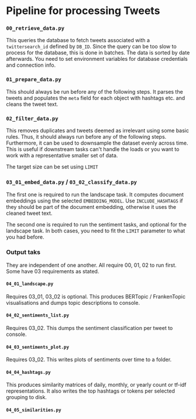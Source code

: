 # Pipeline for processing Tweets

### `00_retrieve_data.py`
This queries the database to fetch tweets associated with a `twittersearch_id` defined by `DB_ID`.
Since the query can be too slow to process for the database, this is done in batches.
The data is sorted by date afterwards.
You need to set environment variables for database credentials and connection info.

### `01_prepare_data.py`
This should always be run before any of the following steps.
It parses the tweets and populates the `meta` field for each object with hashtags etc. and cleans the tweet text.

### `02_filter_data.py`
This removes duplicates and tweets deemed as irrelevant using some basic rules.
Thus, it should always run before any of the following steps.
Furthermore, it can be used to downsample the dataset evenly across time. This is useful if downstream tasks 
can't handle the loads or you want to work with a representative smaller set of data.

The target size can be set using `LIMIT`

### `03_01_embed_data.py` / `03_02_classify_data.py`
The first one is required to run the landscape task.
It computes document embeddings using the selected `EMBEDDING_MODEL`.
Use `INCLUDE_HASHTAGS` if they should be part of the document embedding, otherwise it uses the cleaned tweet text.

The second one is required to run the sentiment tasks, and optional for the landscape task.
In both cases, you need to fit the `LIMIT` parameter to what you had before.

### Output taks
They are independent of one another. All require 00, 01, 02 to run first. Some have 03 requirements as stated.

#### `04_01_landscape.py`
Requires 03_01, 03_02 is optional.
This produces BERTopic / FrankenTopic visualisations and dumps topic descriptions to console.

#### `04_02_sentiments_list.py`
Requires 03_02.
This dumps the sentiment classification per tweet to console.

#### `04_03_sentiments_plot.py`
Requires 03_02.
This writes plots of sentiments over time to a folder.

#### `04_04_hashtags.py`
This produces similarity matrices of daily, monthly, or yearly count or tf-idf representations.
It also writes the top hashtags or tokens per selected grouping to disk.

#### `04_05_similarities.py`
